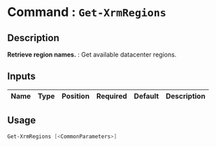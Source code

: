 # Command : `Get-XrmRegions` 

## Description

**Retrieve region names.** : Get available datacenter regions.

## Inputs

Name|Type|Position|Required|Default|Description
----|----|--------|--------|-------|-----------


## Usage

```Powershell 
Get-XrmRegions [<CommonParameters>]
``` 


